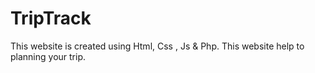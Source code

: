 # TripTrack
This website is created using Html, Css , Js & Php.
This website help to planning your trip.
